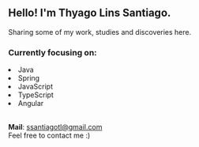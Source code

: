 ## Hello! I'm Thyago Lins Santiago.
Sharing some of my work, studies and discoveries here.

### Currently focusing on:
<li>Java</li>
<li>Spring</li>
<li>JavaScript</li>
<li>TypeScript</li>
<li>Angular</li>
<br>

<strong>Mail</strong>: ssantiagotl@gmail.com
<br>
Feel free to contact me :)

